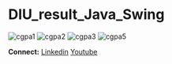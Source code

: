# DIU_result_Java_Swing

![cgpa1](https://user-images.githubusercontent.com/36816925/100550328-6d50c500-32a3-11eb-8630-b05f36850799.png)
![cgpa2](https://user-images.githubusercontent.com/36816925/100550333-72ae0f80-32a3-11eb-8252-d5361cfe6d35.png)
![cgpa3](https://user-images.githubusercontent.com/36816925/100550335-76419680-32a3-11eb-8a7c-f08f82a58464.png)
![cgpa5](https://user-images.githubusercontent.com/36816925/100550402-f8ca5600-32a3-11eb-95b9-12ff5c592898.png)


**Connect:** [Linkedin](https://www.linkedin.com/in/marjukahmed) [Youtube](https://www.youtube.com/channel/UCtPoYxNA8UtdQg4aCNkS7Dg)
